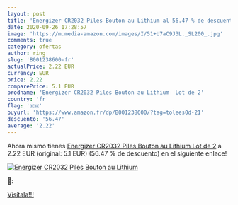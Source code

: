 ```yaml
---
layout: post
title: 'Energizer CR2032 Piles Bouton au Lithium al 56.47 % de descuento'
date: 2020-09-26 17:28:57
image: 'https://m.media-amazon.com/images/I/51+U7aC9J3L._SL200_.jpg'
comments: true
category: ofertas
author: ring
slug: 'B001238600-fr'
actualPrice: 2.22 EUR
currency: EUR
price: 2.22
comparePrice: 5.1 EUR
prodname: 'Energizer CR2032 Piles Bouton au Lithium  Lot de 2'
country: 'fr'
flag: '🇫🇷'
buyurl: 'https://www.amazon.fr/dp/B001238600/?tag=tolees0d-21'
descuento: '56.47'
average: '2.22'
---
```


Ahora mismo tienes [Energizer CR2032 Piles Bouton au Lithium  Lot de 2](https://www.amazon.fr/dp/B001238600/?tag=tolees0d-21) a 2.22 EUR (original: 5.1 EUR) (56.47 %  de descuento) en el siguiente enlace!

[![Energizer CR2032 Piles Bouton au Lithium](https://m.media-amazon.com/images/I/51+U7aC9J3L._SL200_.jpg)](https://www.amazon.fr/dp/B001238600/?tag=tolees0d-21)

🔎:


[Visítala!!!](https://www.amazon.fr/dp/B001238600/?tag=tolees0d-21)
